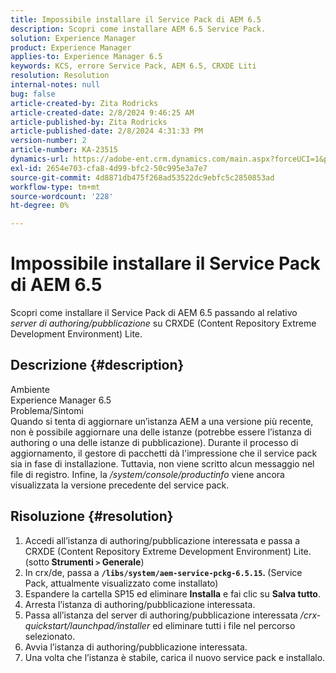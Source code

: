 ```yaml
---
title: Impossibile installare il Service Pack di AEM 6.5
description: Scopri come installare AEM 6.5 Service Pack.
solution: Experience Manager
product: Experience Manager
applies-to: Experience Manager 6.5
keywords: KCS, errore Service Pack, AEM 6.5, CRXDE Liti
resolution: Resolution
internal-notes: null
bug: false
article-created-by: Zita Rodricks
article-created-date: 2/8/2024 9:46:25 AM
article-published-by: Zita Rodricks
article-published-date: 2/8/2024 4:31:33 PM
version-number: 2
article-number: KA-23515
dynamics-url: https://adobe-ent.crm.dynamics.com/main.aspx?forceUCI=1&pagetype=entityrecord&etn=knowledgearticle&id=67af1fe6-66c6-ee11-9079-6045bd006704
exl-id: 2654e703-cfa8-4d99-bfc2-50c995e3a7e7
source-git-commit: 4d8871db475f268ad53522dc9ebfc5c2850853ad
workflow-type: tm+mt
source-wordcount: '228'
ht-degree: 0%

---
```


# Impossibile installare il Service Pack di AEM 6.5


Scopri come installare il Service Pack di AEM 6.5 passando al relativo *server di authoring/pubblicazione* su CRXDE (Content Repository Extreme Development Environment) Lite.

## Descrizione {#description}

Ambiente<br>
Experience Manager 6.5
<br>Problema/Sintomi<br>
Quando si tenta di aggiornare un’istanza AEM a una versione più recente, non è possibile aggiornare una delle istanze (potrebbe essere l’istanza di authoring o una delle istanze di pubblicazione). Durante il processo di aggiornamento, il gestore di pacchetti dà l&#39;impressione che il service pack sia in fase di installazione. Tuttavia, non viene scritto alcun messaggio nel file di registro. Infine, la */system/console/productinfo* viene ancora visualizzata la versione precedente del service pack.


## Risoluzione {#resolution}


1. Accedi all’istanza di authoring/pubblicazione interessata e passa a CRXDE (Content Repository Extreme Development Environment) Lite. (sotto<b> Strumenti `>`  Generale</b>)
2. In crx/de, passa a <b>`/libs/system/aem-service-pckg-6.5.15`. </b>(Service Pack, attualmente visualizzato come installato)
3. Espandere la cartella SP15 ed eliminare <b>Installa</b> e fai clic su <b>Salva tutto</b>.
4. Arresta l’istanza di authoring/pubblicazione interessata.
5. Passa all’istanza del server di authoring/pubblicazione interessata */crx-quickstart/launchpad/installer* ed eliminare tutti i file nel percorso selezionato.
6. Avvia l’istanza di authoring/pubblicazione interessata.
7. Una volta che l’istanza è stabile, carica il nuovo service pack e installalo.
